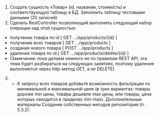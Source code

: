 1. Создать сущность «Товар» (id, название, стоимость) и соответствующую таблицу в БД. Заполнить таблицу тестовыми данными (20 записей).
2. Сделать RestController позволяющий выполнять следующий набор операции над этой сущностью:
  - получение товара по id [ GET .../app/products/{id} ]
  - получение всех товаров [ GET .../app/products ]
  - создание нового товара [ POST .../app/products ]
  - удаление товара по id.[ GET .../app/products/delete/{id} ]
  - (Замечание: пока делаем немного не по правилам REST API, эта тема будет разбираться на следующих занятиях, поэтому удаление выполняется через http-метод GET, а не DELETE)

3. * К запросу всех товаров добавьте возможность фильтрации по минимальной и максимальной цене (в трех вариантах: товары дороже min цены, товары дешевле max цены, или товары, цена которых находится в пределах min-max).
     Дополнительные материалы
     Создание собственных методов репозитория (п. 5.3.2).